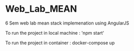 # Web_Lab_MEAN
6 Sem web lab mean stack implemenation using AngularJS

To run the project in local machine : 'npm start'

To run the project in container : docker-compose up
